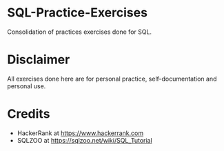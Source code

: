 # SQL-Practice-Exercises

Consolidation of practices exercises done for SQL.

# Disclaimer

All exercises done here are for personal practice, self-documentation and personal use.

# Credits
- HackerRank at https://www.hackerrank.com
- SQLZOO at https://sqlzoo.net/wiki/SQL_Tutorial
